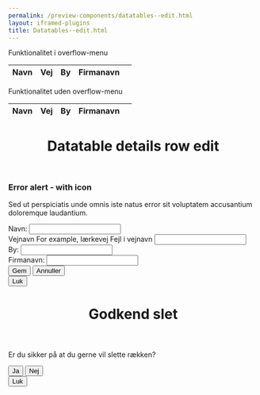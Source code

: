 ```yaml
--- 
permalink: /preview-components/datatables--edit.html
layout: iframed-plugins 
title: Datatables--edit.html
---
```

<div class="container">
    <p class="form-label">Funktionalitet i overflow-menu</p>
    <table id="js-datatable-example-edit" class="table table--zebra table--lines w-percent-100">
        <thead>
            <tr>
                <th>Navn</th>
                <th>Vej</th>
                <th>By</th>
                <th>Firmanavn</th>
                <th></th>
            </tr>
        </thead>
        <tbody>
            <!-- filled in by js-->
        </tbody>
    </table>
</div>

<div class="container pt-7">
    <p class="form-label">Funktionalitet uden overflow-menu</p>
    <table id="js-datatable-example-edit2" class="table table--zebra table--lines w-percent-100">
        <thead>
            <tr>
                <th>Navn</th>
                <th>Vej</th>
                <th>By</th>
                <th>Firmanavn</th>
                <th></th>
            </tr>
        </thead>
        <tbody>
            <!-- filled in by js-->
        </tbody>
    </table>
</div>

<!-- MODAL EDIT START -->
<div class="modal" id="modal-edit" aria-hidden="true">
    <div class="modal__overlay" tabindex="-1" data-micromodal-close>
        <div class="modal__container" role="dialog" aria-modal="true"
            aria-labelledby="modal-edit-title">
            <header class="modal__header">
                <h1 class="modal__title h2" id="modal-edit-title">
                    Datatable details row edit
                </h1>
            </header>
            <main class="modal__content" id="modal-edit-content">
                <div class="row">
                    <div class="col-12">
                        <div class="alert alert-error alert--show-icon"
                            role="alert" aria-label="Beskedbox der viser en fejlmeddelselse">
                            <div class="alert-body">
                                <h3 class="alert-heading">Error alert -
                                    with icon</h3>
                                <p class="alert-text">Sed ut perspiciatis
                                    unde omnis iste natus error sit
                                    voluptatem accusantium doloremque
                                    laudantium.</p>
                            </div>
                        </div>
                        <input id="edit-row-id" name="" type="hidden">
                        <div class="form-group">
                            <label class="form-label">Navn:</label>
                            <input class="form-input" id="edit-navn" name=""
                                type="text">
                        </div>
                        <div class="form-group input-error">
                            <label class="form-label " for="input-error">Vejnavn</label>
                            <span class="form-hint" id="input-hint-message-input-error">For
                                example, lærkevej</span>
                            <span class="input-error-message" id="input-error-message-input-error"
                                role="alert">Fejl i vejnavn</span>
                            <input class="form-input" id="edit-vejnavn"
                                name="input-error" type="text"
                                aria-describedby="input-error-message-input-error">
                        </div>
                        <div class="form-group">
                            <label class="form-label">By:</label>
                            <input class="form-input" id="edit-by" name=""
                                type="text">
                        </div>
                        <div class="form-group">
                            <label class="form-label">Firmanavn:</label>
                            <input class="form-input" id="edit-firmanavn"
                                name="" type="text">
                        </div>
                    </div>
                </div>
            </main>
            <footer class="modal__footer">
                <button class="button button-primary js-edit-save-trigger"
                    aria-label="Save changes to the row">Gem</button>
                <button class="button button-ghost" data-micromodal-close
                    aria-label="Close this dialog window, no changes saved">Annuller</button>
                <!--<button class="button button-primary">En knap</button>
                <button class="button button-secondary" data-micromodal-close aria-label="Close this dialog window">Knap som lukker modal</button>-->
            </footer>
            <button class="modal__close button button-ghost" aria-label="Close modal"
                data-micromodal-close>Luk</button>
        </div>
    </div>
</div>
<!-- MODAL EDIT END -->

<!-- MODAL DELETE START -->
<div class="modal" id="modal-delete" aria-hidden="true">
    <div class="modal__overlay" tabindex="-1" data-micromodal-close>
        <div class="modal__container" role="dialog" aria-modal="true"
            aria-labelledby="modal-delete-title">
            <header class="modal__header">
                <h1 class="modal__title h2" id="modal-delete-title">
                    Godkend slet
                </h1>
            </header>
            <main class="modal__content" id="modal-delete-content">
                <p>Er du sikker på at du gerne vil slette rækken?</p>
            </main>
            <footer class="modal__footer">
                <button class="button button-primary js-delete-trigger">Ja</button>
                <button class="button button-secondary"
                    data-micromodal-close aria-label="Close this dialog window">Nej</button>
            </footer>
            <button class="modal__close button button-ghost" aria-label="Close modal"
                data-micromodal-close>Luk</button>
        </div>
    </div>
</div>
<!-- MODAL DELETE END -->